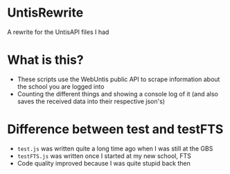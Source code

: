 # UntisRewrite
A rewrite for the UntisAPI files I had

# What is this?
* These scripts use the WebUntis public API to scrape information about the school you are logged into
* Counting the different things and showing a console log of it (and also saves the received data into their respective json's)

# Difference between test and testFTS
* `test.js` was written quite a long time ago when I was still at the GBS
* `testFTS.js` was written once I started at my new school, FTS
* Code quality improved because I was quite stupid back then